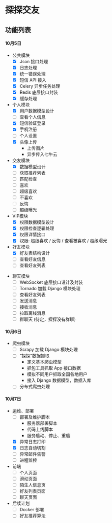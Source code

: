 探探交友
========

## 功能列表

#### 10月5日

* 公共模块
    - [x] Json 接口处理
    - [x] 日志处理
    - [x] 统一错误处理
    - [x] 短信 API 接入
    - [x] Celery 异步任务处理
    - [x] Redis 底层接口封装
    - [x] 缓存处理

* 个人模块
    - [x] 用户数据模型设计
    - [ ] 查看个人信息
    - [x] 短信验证登录
    - [x] 手机注册
    - [ ] 个人设置
    - [x] 头像上传
        - 上传图片
        - 异步传入七牛云

* 交友模块
    - [x] 数据模型设计
    - [ ] 获取推荐列表
    - [ ] 匹配检查
    - [ ] 喜欢
    - [ ] 超级喜欢
    - [ ] 不喜欢
    - [ ] 反悔
    - [ ] 超级曝光

* VIP模块
    - [x] 权限数据模型设计
    - [x] 权限检查逻辑处理
    - [x] 权限详情接口
    - [x] 权限: 超级喜欢 / 反悔 / 查看被喜欢 / 超级曝光

* 好友模块
    - [x] 好友表结构设计
    - [ ] 查看好友信息
    - [ ] 查看好友列表

- 聊天模块
    - [ ] WebSocket 底层接口设计及封装
    - [ ] Tornado 加载 Django 模块处理
    - [ ] 查看好友列表
    - [ ] 发送消息
    - [ ] 接收消息
    - [ ] 拉取离线消息
    - [ ] 群聊天 (待定，探探没有群聊)

#### 10月6日

- 爬虫模块
    - [ ] Scrapy 加载 Django 模块处理
    - [ ] “探探”数据抓取
        - 定义基本爬虫模型
        - 抓包工具抓取 App 接口数据
        - 模拟不同用户抓取全国各地用户
        - 接入 Django 数据模型，数据入库
    - [ ] 分布式爬虫处理

#### 10月7日

- 运维、部署
    - [ ] 部署及维护脚本
        - 服务器部署脚本
        - 代码上线脚本
        - 服务启动、停止、重启
    - [x] 异常日志打印
    - [x] 日志自动切割
    - [ ] 异常邮件告警
    - [ ] 进程监控

- 前端
    - [ ] 个人页面
    - [ ] 滑动页面
    - [ ] 陌生人信息页
    - [ ] 好友列表页面
    - [ ] 聊天页面

- 后续计划
    - [ ] Docker 部署
    - [ ] 好友推荐算法
